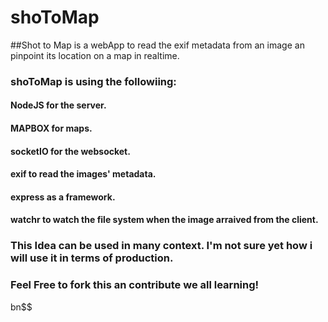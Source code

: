 # shoToMap
##Shot to Map is a webApp to read the exif metadata from an image an pinpoint its location on a map in realtime.
### shoToMap is using the followiing: 
#### NodeJS for the server.
#### MAPBOX for maps.
#### socketIO for the websocket.
#### exif to read the images' metadata.
#### express as a framework.
#### watchr to watch the file system when the image arraived from the client.
### This Idea can be used in many context. I'm not sure yet how i will use it in terms of production.
### Feel Free to fork this an contribute we all learning! 
bn$$

